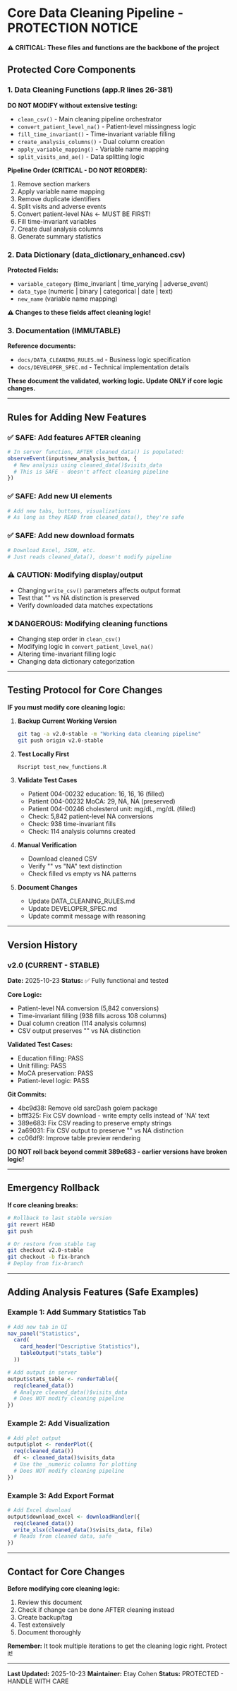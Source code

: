 # Core Data Cleaning Pipeline - PROTECTION NOTICE

**⚠️ CRITICAL: These files and functions are the backbone of the project**

## Protected Core Components

### 1. Data Cleaning Functions (app.R lines 26-381)
**DO NOT MODIFY without extensive testing:**

- `clean_csv()` - Main cleaning pipeline orchestrator
- `convert_patient_level_na()` - Patient-level missingness logic
- `fill_time_invariant()` - Time-invariant variable filling
- `create_analysis_columns()` - Dual column creation
- `apply_variable_mapping()` - Variable name mapping
- `split_visits_and_ae()` - Data splitting logic

**Pipeline Order (CRITICAL - DO NOT REORDER):**
1. Remove section markers
2. Apply variable name mapping
3. Remove duplicate identifiers
4. Split visits and adverse events
5. Convert patient-level NAs ← MUST BE FIRST!
6. Fill time-invariant variables
7. Create dual analysis columns
8. Generate summary statistics

### 2. Data Dictionary (data_dictionary_enhanced.csv)
**Protected Fields:**
- `variable_category` (time_invariant | time_varying | adverse_event)
- `data_type` (numeric | binary | categorical | date | text)
- `new_name` (variable name mapping)

**⚠️ Changes to these fields affect cleaning logic!**

### 3. Documentation (IMMUTABLE)
**Reference documents:**
- `docs/DATA_CLEANING_RULES.md` - Business logic specification
- `docs/DEVELOPER_SPEC.md` - Technical implementation details

**These document the validated, working logic. Update ONLY if core logic changes.**

---

## Rules for Adding New Features

### ✅ SAFE: Add features AFTER cleaning
```r
# In server function, AFTER cleaned_data() is populated:
observeEvent(input$new_analysis_button, {
  # New analysis using cleaned_data()$visits_data
  # This is SAFE - doesn't affect cleaning pipeline
})
```

### ✅ SAFE: Add new UI elements
```r
# Add new tabs, buttons, visualizations
# As long as they READ from cleaned_data(), they're safe
```

### ✅ SAFE: Add new download formats
```r
# Download Excel, JSON, etc.
# Just reads cleaned_data(), doesn't modify pipeline
```

### ⚠️ CAUTION: Modifying display/output
- Changing `write_csv()` parameters affects output format
- Test that "" vs NA distinction is preserved
- Verify downloaded data matches expectations

### ❌ DANGEROUS: Modifying cleaning functions
- Changing step order in `clean_csv()`
- Modifying logic in `convert_patient_level_na()`
- Altering time-invariant filling logic
- Changing data dictionary categorization

---

## Testing Protocol for Core Changes

**IF you must modify core cleaning logic:**

1. **Backup Current Working Version**
   ```bash
   git tag -a v2.0-stable -m "Working data cleaning pipeline"
   git push origin v2.0-stable
   ```

2. **Test Locally First**
   ```bash
   Rscript test_new_functions.R
   ```

3. **Validate Test Cases**
   - Patient 004-00232 education: 16, 16, 16 (filled)
   - Patient 004-00232 MoCA: 29, NA, NA (preserved)
   - Patient 004-00246 cholesterol unit: mg/dL, mg/dL (filled)
   - Check: 5,842 patient-level NA conversions
   - Check: 938 time-invariant fills
   - Check: 114 analysis columns created

4. **Manual Verification**
   - Download cleaned CSV
   - Verify "" vs "NA" text distinction
   - Check filled vs empty vs NA patterns

5. **Document Changes**
   - Update DATA_CLEANING_RULES.md
   - Update DEVELOPER_SPEC.md
   - Update commit message with reasoning

---

## Version History

### v2.0 (CURRENT - STABLE)
**Date:** 2025-10-23
**Status:** ✅ Fully functional and tested

**Core Logic:**
- Patient-level NA conversion (5,842 conversions)
- Time-invariant filling (938 fills across 108 columns)
- Dual column creation (114 analysis columns)
- CSV output preserves "" vs NA distinction

**Validated Test Cases:**
- Education filling: PASS
- Unit filling: PASS
- MoCA preservation: PASS
- Patient-level logic: PASS

**Git Commits:**
- 4bc9d38: Remove old sarcDash golem package
- bfff325: Fix CSV download - write empty cells instead of 'NA' text
- 389e683: Fix CSV reading to preserve empty strings
- 2a69031: Fix CSV output to preserve "" vs NA distinction
- cc06df9: Improve table preview rendering

**DO NOT roll back beyond commit 389e683 - earlier versions have broken logic!**

---

## Emergency Rollback

**If core cleaning breaks:**

```bash
# Rollback to last stable version
git revert HEAD
git push

# Or restore from stable tag
git checkout v2.0-stable
git checkout -b fix-branch
# Deploy from fix-branch
```

---

## Adding Analysis Features (Safe Examples)

### Example 1: Add Summary Statistics Tab
```r
# Add new tab in UI
nav_panel("Statistics",
  card(
    card_header("Descriptive Statistics"),
    tableOutput("stats_table")
  ))

# Add output in server
output$stats_table <- renderTable({
  req(cleaned_data())
  # Analyze cleaned_data()$visits_data
  # Does NOT modify cleaning pipeline
})
```

### Example 2: Add Visualization
```r
# Add plot output
output$plot <- renderPlot({
  req(cleaned_data())
  df <- cleaned_data()$visits_data
  # Use the _numeric columns for plotting
  # Does NOT modify cleaning pipeline
})
```

### Example 3: Add Export Format
```r
# Add Excel download
output$download_excel <- downloadHandler({
  req(cleaned_data())
  write_xlsx(cleaned_data()$visits_data, file)
  # Reads from cleaned data, safe
})
```

---

## Contact for Core Changes

**Before modifying core cleaning logic:**
1. Review this document
2. Check if change can be done AFTER cleaning instead
3. Create backup/tag
4. Test extensively
5. Document thoroughly

**Remember:** It took multiple iterations to get the cleaning logic right. Protect it!

---

**Last Updated:** 2025-10-23
**Maintainer:** Etay Cohen
**Status:** PROTECTED - HANDLE WITH CARE

